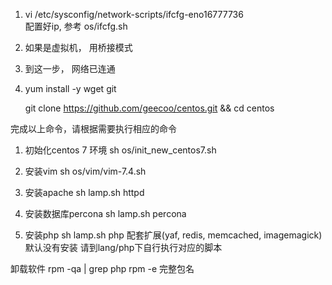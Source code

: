 1. vi /etc/sysconfig/network-scripts/ifcfg-eno16777736  
   配置好ip, 参考 os/ifcfg.sh

2. 如果是虚拟机， 用桥接模式

3. 到这一步， 网络已连通 

4. yum install -y wget git

   git clone https://github.com/geecoo/centos.git && cd centos

完成以上命令，请根据需要执行相应的命令

1) 初始化centos 7 环境
sh os/init_new_centos7.sh   

2) 安装vim 
sh os/vim/vim-7.4.sh  

3) 安装apache
   sh lamp.sh httpd  

4) 安装数据库percona
   sh lamp.sh percona 

5) 安装php
   sh lamp.sh php 
   配套扩展(yaf, redis, memcached, imagemagick)默认没有安装 
   请到lang/php下自行执行对应的脚本



卸载软件
rpm -qa | grep php
rpm -e 完整包名

